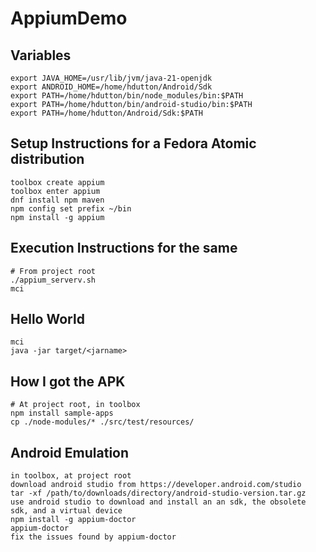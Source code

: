 # AppiumDemo

## Variables
```
export JAVA_HOME=/usr/lib/jvm/java-21-openjdk                                                                   
export ANDROID_HOME=/home/hdutton/Android/Sdk                                                                   
export PATH=/home/hdutton/bin/node_modules/bin:$PATH                                                            
export PATH=/home/hdutton/bin/android-studio/bin:$PATH                                                          
export PATH=/home/hdutton/Android/Sdk:$PATH
```

## Setup Instructions for a Fedora Atomic distribution
```
toolbox create appium
toolbox enter appium
dnf install npm maven
npm config set prefix ~/bin
npm install -g appium
```

## Execution Instructions for the same
```
# From project root
./appium_serverv.sh
mci
```

## Hello World
```
mci
java -jar target/<jarname>
```

## How I got the APK
```
# At project root, in toolbox
npm install sample-apps
cp ./node-modules/* ./src/test/resources/
```

## Android Emulation
```
in toolbox, at project root
download android studio from https://developer.android.com/studio
tar -xf /path/to/downloads/directory/android-studio-version.tar.gz
use android studio to download and install an an sdk, the obsolete sdk, and a virtual device
npm install -g appium-doctor
appium-doctor
fix the issues found by appium-doctor
```